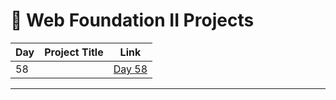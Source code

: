 # 📅 Web Foundation II Projects

| Day | Project Title                   | Link                      |
|-----|---------------------------------|---------------------------|
| 58  |                                 | [Day 58](d58/README.md)   |



    


---